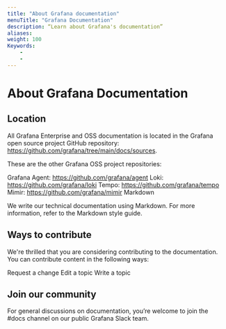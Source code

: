 ```yaml
---
title: "About Grafana documentation"
menuTitle: "Grafana Documentation"
description: “Learn about Grafana's documentation”
aliases:
weight: 100
Keywords:
    -
    -
---
```


# About Grafana Documentation

## Location

All Grafana Enterprise and OSS documentation is located in the Grafana open source project GitHub repository: https://github.com/grafana/tree/main/docs/sources.

These are the other Grafana OSS project repositories:

Grafana Agent: https://github.com/grafana/agent
Loki: https://github.com/grafana/loki
Tempo: https://github.com/grafana/tempo
Mimir: https://github.com/grafana/mimir
Markdown

We write our technical documentation using Markdown. For more information, refer to the Markdown style guide.

## Ways to contribute

We're thrilled that you are considering contributing to the documentation. You can contribute content in the following ways:

Request a change
Edit a topic
Write a topic

## Join our community

For general discussions on documentation, you’re welcome to join the #docs channel on our public Grafana Slack team.
